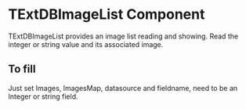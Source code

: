 # TExtDBImageList Component #

TExtDBImageList provides an image list reading and showing. Read the integer or string value and its associated image.


## To fill ##

Just set Images, ImagesMap, datasource and fieldname, need to be an Integer or string field.